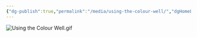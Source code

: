 ```yaml
---
{"dg-publish":true,"permalink":"/media/using-the-colour-well/","dgHomeLink":false}
---
```


![Using the Colour Well.gif](/img/user/Attachments/Using%20the%20Colour%20Well.gif)